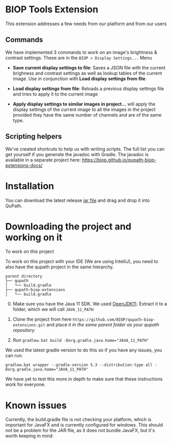 # BIOP Tools Extension

This extension addresses a few needs from our platform and from our users

## Commands

We have implemented 3 commands to work on an image's brightness & contrast settings. These are in the `BIOP > Display Settings...` Menu
 
 * **Save current display settings to file**: Saves a JSON file with the current brighness and contrast settings as well as lookup tables of the current image. Use in conjunction with **Load display settings from file**.
 
 * **Load display settings from file**: Reloads a previous display settings file and tries to apply it to the current image
 
 * **Apply display settings to similar images in project...** will apply the display settings of the current image to all the images in the project provided they have the same number of channels and are of the same type.
 
 ## Scripting helpers
 
 We've created shortcuts to help us with writing scripts. The full list you can get yourself if you generate the javadoc with Gradle. The javadoc is available in a separate project here: https://biop.github.io/qupath-biop-extensions-docs/
 
 # Installation

 You can download the latest release [jar file](http://) and drag and drop it into QuPath.
 
 # Downloading the project and working on it
 
To work on this project

To work on this project with your IDE (We are using IntelliJ), you need to also have the qupath project in the same hierarchy.
```
parent directory
├── qupath
│   └── build.gradle
├── qupath-biop-extensions
│   └── build.gradle
```

0. Make sure you have the Java 11 SDK. We used [OpenJDK11](https://jdk.java.net/11/). Extract it to a folder, which we will call `JAVA_11_PATH`
1. Clone the project from here `https://github.com/BIOP/qupath-biop-extensions.git` and place it *in the same parent folder as your qupath repository*

2. Run `gradlew.bat build -Dorg.gradle.java.home="JAVA_11_PATH"`

We used the latest gradle version to do this so if you have any issues, you can run:

`gradlew.bat wrapper --gradle-version 5.3 --distribution-type all -Dorg.gradle.java.home="JAVA_11_PATH"`

We have yet to test this more in depth to make sure that these instructions work for everyone. 

# Known issues
Currently, the build.gradle file is not checking your platform, which is important for JavaFX and is currently configured for windows. This should not be a problem for the JAR file, as it does not bundle JavaFX, but it's worth keeping in mind. 

